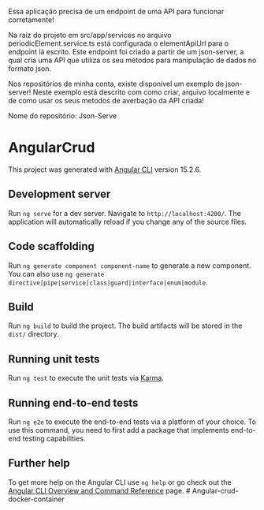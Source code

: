Essa aplicação precisa de um endpoint de uma API para funcionar corretamente!

Na raiz do projeto em src/app/services no arquivo periodicElement.service.ts está configurada o elementApiUrl para o endpoint lá escrito. Este endpoint foi criado a partir de um json-server, a qual cria uma API que utiliza os seu métodos para manipulação de dados no formato json. 

Nos repositórios de minha conta, existe disponível um exemplo de json-server! Neste exemplo está descrito com como criar, arquivo localmente e de como usar os seus metodos de averbação da API criada!

Nome do repositório: Json-Serve

# AngularCrud

This project was generated with [Angular CLI](https://github.com/angular/angular-cli) version 15.2.6.

## Development server

Run `ng serve` for a dev server. Navigate to `http://localhost:4200/`. The application will automatically reload if you change any of the source files.

## Code scaffolding

Run `ng generate component component-name` to generate a new component. You can also use `ng generate directive|pipe|service|class|guard|interface|enum|module`.

## Build

Run `ng build` to build the project. The build artifacts will be stored in the `dist/` directory.

## Running unit tests

Run `ng test` to execute the unit tests via [Karma](https://karma-runner.github.io).

## Running end-to-end tests

Run `ng e2e` to execute the end-to-end tests via a platform of your choice. To use this command, you need to first add a package that implements end-to-end testing capabilities.

## Further help

To get more help on the Angular CLI use `ng help` or go check out the [Angular CLI Overview and Command Reference](https://angular.io/cli) page.
#   A n g u l a r - c r u d - d o c k e r - c o n t a i n e r  
 